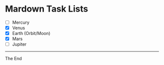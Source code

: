 # Mardown Task Lists

- [ ] Mercury
- [x] Venus
- [x] Earth (Orbit/Moon)
- [x] Mars
- [ ] Jupiter

---

The End
